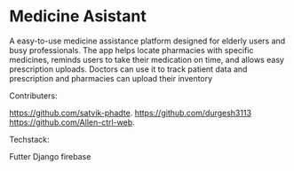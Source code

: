 # Medicine Asistant

A  easy-to-use medicine assistance platform designed for elderly users and busy professionals.
The app helps locate pharmacies with specific medicines, reminds users to take their medication on time, and allows easy prescription uploads.
Doctors can use it to track patient data and prescription and pharmacies can upload their inventory

Contributers:

https://github.com/satvik-phadte.
https://github.com/durgesh3113
https://github.com/Allen-ctrl-web.



Techstack:

Futter
Django
firebase












